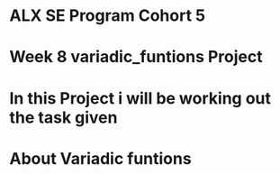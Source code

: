 # ALX SE Program Cohort 5
# Week 8 variadic_funtions Project
# In this Project i will be working out the task given 
# About Variadic funtions
